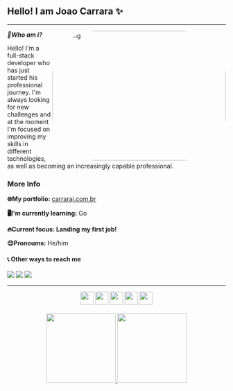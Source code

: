 ## Hello! I am Joao Carrara ✨

---

***🤔Who am i?***   <img align="right" alt="Coding" width="400" src="assets/dog.gif"  height="299" width="302" style="border-radius:100px">

Hello! I'm a full-stack developer who has just started his professional journey.
I'm always looking for new challenges and at the moment I'm focused on improving my skills in different technologies, as well as becoming an increasingly capable professional.

### More Info
**🌐My portfolio:** [carraraj.com.br](https://carraraj.com.br/)

**🖥️I'm currently learning:**  Go 

**🔥Current focus: Landing my first job!** 

**😊Pronoums:** He/him

#### 📞 Other ways to reach me 

<div align="left">
 <a href="https://discord.com/users/162296515585507329/" target="_blank"><img src="https://img.shields.io/badge/Discord-7289DA?style=for-the-badge&logo=discord&logoColor=white" target="_blank"></a> 
  <a href = "mailto:joao.queirozcarrara@gmail.com"><img src="https://img.shields.io/badge/-Gmail-%23333?style=for-the-badge&logo=gmail&logoColor=white" target="_blank"></a>
  <a href="https://www.linkedin.com/in/queirozcarrara/" target="_blank"><img src="https://img.shields.io/badge/-LinkedIn-%230077B5?style=for-the-badge&logo=linkedin&logoColor=white" target="_blank"></a> 
</div>  

---

<div align="center">
 <img height="30em" src="https://img.shields.io/badge/-ReactJs-61DAFB?logo=react&logoColor=white&style=for-the-badge"/>
 <img height="30em" src="https://img.shields.io/badge/go-%2300ADD8.svg?style=for-the-badge&logo=go&logoColor=white"/>
 <img height="30em" src="https://img.shields.io/badge/javascript-%23323330.svg?style=for-the-badge&logo=javascript&logoColor=white"/>
 <img height="30em" src="https://img.shields.io/badge/node.js-6DA55F?style=for-the-badge&logo=node.js&logoColor=white) "/>
 
 <img height="30em" src="https://img.shields.io/badge/python-3670A0?style=for-the-badge&logo=python&logoColor=white"/>
 
</div>

<br/>

<div align="center">
  <a href="https://github.com/carrara1">
  <picture >
  <source height="160em"
    srcset="https://github-readme-stats.vercel.app/api?username=carrara1&show_icons=true&theme=dark&hide=contribs"
    media="(prefers-color-scheme: dark)"
  />
  <source height="160em"
    srcset="https://github-readme-stats.vercel.app/api?username=carrara1&show_icons=true&hide=contribs"
    media="(prefers-color-scheme: light), (prefers-color-scheme: no-preference)"
  />
  <img src="https://github-readme-stats.vercel.app/api?username=carrara1&show_icons=true&hide=contribs" />
</picture>
   
   <img height="160em" src="https://github-readme-stats.vercel.app/api/top-langs/?username=Carrara1&layout=compact&langs_count=7&theme=dark#gh-dark-mode-only"/>
</div>
